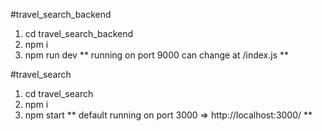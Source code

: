#travel_search_backend
1. cd travel_search_backend
2. npm i
3. npm run dev
** running on port 9000 can change at /index.js **

#travel_search
1. cd travel_search
2. npm i
3. npm start
** default running on port 3000  => http://localhost:3000/ **